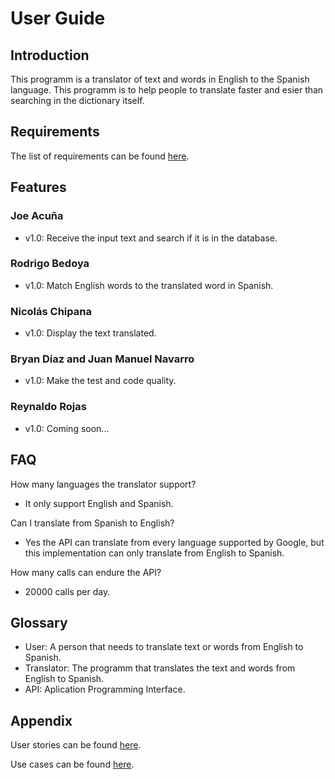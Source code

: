 # User Guide

## Introduction

This programm is a translator of text and words in English to the Spanish language. This programm is to help people to translate faster and esier than searching in the dictionary itself.

## Requirements

The list of requirements can be found [here](https://github.com/cs2901/testing-ayuda-pe/blob/master/Requirements/Requirements.md).

## Features
### Joe Acuña
- v1.0: Receive the input text and search if it is in the database.

### Rodrigo Bedoya
- v1.0: Match English words to the translated word in Spanish.

### Nicolás Chipana
- v1.0: Display the text translated.

### Bryan Díaz and Juan Manuel Navarro
- v1.0: Make the test and code quality.

### Reynaldo Rojas
- v1.0: Coming soon...

## FAQ

How many languages the translator support?
- It only support English and Spanish.

Can I translate from Spanish to English?
- Yes the API can translate from every language supported by Google, but this implementation can only translate from English to Spanish.

How many calls can endure the API?
- 20000 calls per day.

## Glossary

- User: A person that needs to translate text or words from English to Spanish.
- Translator: The programm that translates the text and words from English to Spanish.
- API: Aplication Programming Interface.

## Appendix

User stories can be found [here](https://github.com/cs2901/testing-ayuda-pe/issues).

Use cases can be found [here]().
